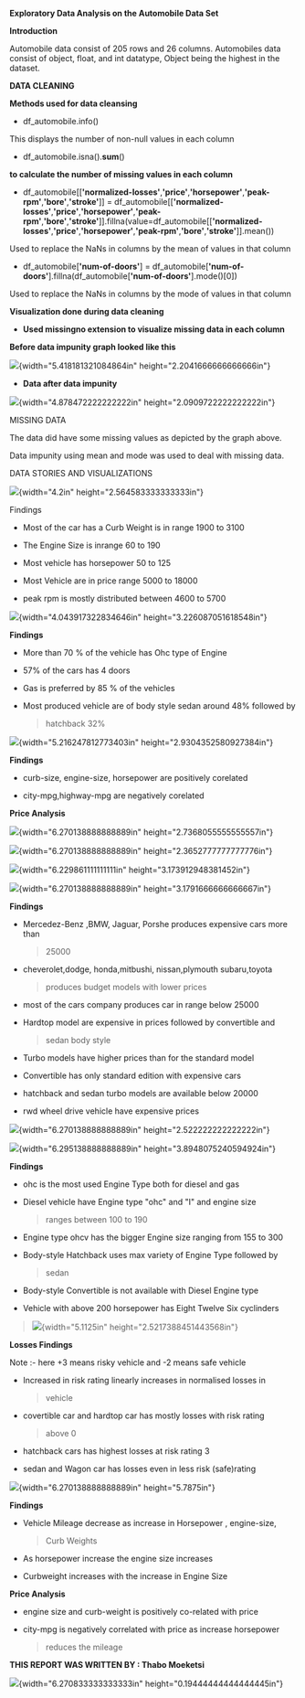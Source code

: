 
**Exploratory Data Analysis on the Automobile Data Set**

**Introduction**

Automobile data consist of 205 rows and 26 columns. Automobiles data
consist of object, float, and int datatype, Object being the highest in
the dataset.

**DATA CLEANING**

**Methods used for data cleansing**

-   df_automobile.info()

This displays the number of non-null values in each column

-   df_automobile.isna().**sum**()

**to calculate the number of missing values in each column**

-   df_automobile\[\[**\'normalized-losses\'**,**\'price\'**,**\'horsepower\'**,**\'peak-rpm\'**,**\'bore\'**,**\'stroke\'**\]\] = df_automobile\[\[**\'normalized-losses\'**,**\'price\'**,**\'horsepower\'**,**\'peak-rpm\'**,**\'bore\'**,**\'stroke\'**\]\].fillna(value=df_automobile\[\[**\'normalized-losses\'**,**\'price\'**,**\'horsepower\'**,**\'peak-rpm\'**,**\'bore\'**,**\'stroke\'**\]\].mean())

Used to replace the NaNs in columns by the mean of values in that column

-   df_automobile\[**\'num-of-doors\'**\] = df_automobile\[**\'num-of-doors\'**\].fillna(df_automobile\[**\'num-of-doors\'**\].mode()\[0\])

Used to replace the NaNs in columns by the mode of values in that column

**Visualization done during data cleaning**

-   **Used missingno extension to visualize missing data in each
    column**

**Before data impunity graph looked like this**

![](media/image3.png){width="5.418181321084864in"
height="2.2041666666666666in"}

-   **Data after data impunity**

![](media/image4.png){width="4.878472222222222in"
height="2.0909722222222222in"}

MISSING DATA

The data did have some missing values as depicted by the graph above.

Data impunity using mean and mode was used to deal with missing data.

DATA STORIES AND VISUALIZATIONS

![](media/image5.png){width="4.2in" height="2.564583333333333in"}

Findings

-   Most of the car has a Curb Weight is in range 1900 to 3100

-   The Engine Size is inrange 60 to 190

-   Most vehicle has horsepower 50 to 125

-   Most Vehicle are in price range 5000 to 18000

-   peak rpm is mostly distributed between 4600 to 5700

![](media/image6.png){width="4.043917322834646in"
height="3.226087051618548in"}

**Findings**

-   More than 70 % of the vehicle has Ohc type of Engine

-   57% of the cars has 4 doors

-   Gas is preferred by 85 % of the vehicles

-   Most produced vehicle are of body style sedan around 48% followed by
    > hatchback 32%

![](media/image7.png){width="5.216247812773403in"
height="2.9304352580927384in"}

**Findings**

-   curb-size, engine-size, horsepower are positively corelated

-   city-mpg,highway-mpg are negatively corelated

**Price Analysis**

![](media/image8.png){width="6.270138888888889in"
height="2.7368055555555557in"}

![](media/image9.png){width="6.270138888888889in"
height="2.3652777777777776in"}

![](media/image10.png){width="6.229861111111111in"
height="3.173912948381452in"}

![](media/image11.png){width="6.270138888888889in"
height="3.1791666666666667in"}

**Findings**

-   Mercedez-Benz ,BMW, Jaguar, Porshe produces expensive cars more than
    > 25000

-   cheverolet,dodge, honda,mitbushi, nissan,plymouth subaru,toyota
    > produces budget models with lower prices

-   most of the cars company produces car in range below 25000

-   Hardtop model are expensive in prices followed by convertible and
    > sedan body style

-   Turbo models have higher prices than for the standard model

-   Convertible has only standard edition with expensive cars

-   hatchback and sedan turbo models are available below 20000

-   rwd wheel drive vehicle have expensive prices

![](media/image12.png){width="6.270138888888889in"
height="2.522222222222222in"}

![](media/image13.png){width="6.295138888888889in"
height="3.8948075240594924in"}

**Findings**

-   ohc is the most used Engine Type both for diesel and gas

-   Diesel vehicle have Engine type \"ohc\" and \"I\" and engine size
    > ranges between 100 to 190

-   Engine type ohcv has the bigger Engine size ranging from 155 to 300

-   Body-style Hatchback uses max variety of Engine Type followed by
    > sedan

-   Body-style Convertible is not available with Diesel Engine type

-   Vehicle with above 200 horsepower has Eight Twelve Six cyclinders

> ![](media/image14.png){width="5.1125in" height="2.5217388451443568in"}

**Losses Findings**

Note :- here +3 means risky vehicle and -2 means safe vehicle

-   Increased in risk rating linearly increases in normalised losses in
    > vehicle

-   covertible car and hardtop car has mostly losses with risk rating
    > above 0

-   hatchback cars has highest losses at risk rating 3

-   sedan and Wagon car has losses even in less risk (safe)rating

![](media/image15.png){width="6.270138888888889in" height="5.7875in"}

**Findings**

-   Vehicle Mileage decrease as increase in Horsepower , engine-size,
    > Curb Weights

-   As horsepower increase the engine size increases

-   Curbweight increases with the increase in Engine Size

**Price Analysis**

-   engine size and curb-weight is positively co-related with price

-   city-mpg is negatively correlated with price as increase horsepower
    > reduces the mileage

**THIS REPORT WAS WRITTEN BY : Thabo Moeketsi**

![](media/image16.jpg){width="6.270833333333333in"
height="0.19444444444444445in"}
